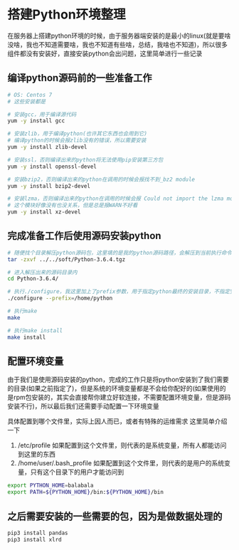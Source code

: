 # 搭建Python环境整理

在服务器上搭建python环境的时候，由于服务器端安装的是最小的linux(就是要啥没啥，我也不知道需要啥，我也不知道有些啥，总结，我啥也不知道)，所以很多组件都没有安装好，直接安装python会出问题，这里简单进行一些记录

## 编译python源码前的一些准备工作

``` bash
# OS: Centos 7
# 这些安装都是

# 安装gcc，用于编译源代码
yum -y install gcc

# 安装zlib，用于编译python(也许其它东西也会用到它)
# 编译python的时候会报zlib没有的错误，所以需要安装
yum -y install zlib-devel

# 安装ssl，否则编译出来的python将无法使用pip安装第三方包
yum -y install openssl-devel

# 安装bzip2，否则编译出来的python在调用的时候会报找不到_bz2 module
yum -y install bzip2-devel

# 安装lzma，否则编译出来的python在调用的时候会报 Could not import the lzma module. Your installed Python is incomplete
# 这个模块好像没有也没关系，但是总是报WARN不好看
yum -y install xz-devel
```

## 完成准备工作后使用源码安装python

``` bash
# 随便找个目录解压python源码包，这里填的是我的python源码路径，会解压到当前执行命令的目录下，会出现一个名字为Python-3.6.4的目录，里面是解压好的源码
tar -zxvf ../../soft/Python-3.6.4.tgz

# 进入解压出来的源码目录内
cd Python-3.6.4/

# 执行./configure，我这里加上了prefix参数，用于指定python最终的安装目录，不指定安装的是默认目录，除非有特殊运维要求，否则也没必要指定，linux目录都分的很好，我这里的指定目录是我随便写的，我并不想安装到home下蛤蛤
./configure --prefix=/home/python

# 执行make
make

# 执行make install
make install
```

## 配置环境变量

由于我们是使用源码安装的python，完成的工作只是将python安装到了我们需要的目录(如果之前指定了)，但是系统的环境变量都是不会给你配好的(如果使用的是rpm包安装的，其实会直接帮你建立好软连接，不需要配置环境变量，但是源码安装不行)，所以最后我们还需要手动配置一下环境变量

具体配置到哪个文件里，实际上因人而已，或者有特殊的运维需求
这里简单介绍一下

  1. /etc/profile 如果配置到这个文件里，则代表的是系统变量，所有人都能访问到这里的东西
  2. /home/user/.bash_profile 如果配置到这个文件里，则代表的是用户的系统变量，只有这个目录下的用户才能访问到

``` bash
export PYTHON_HOME=balabala
export PATH=${PYTHON_HOME}/bin:${PYTHON_HOME}/bin
```

## 之后需要安装的一些需要的包，因为是做数据处理的

``` bash
pip3 install pandas
pip3 install xlrd
```
